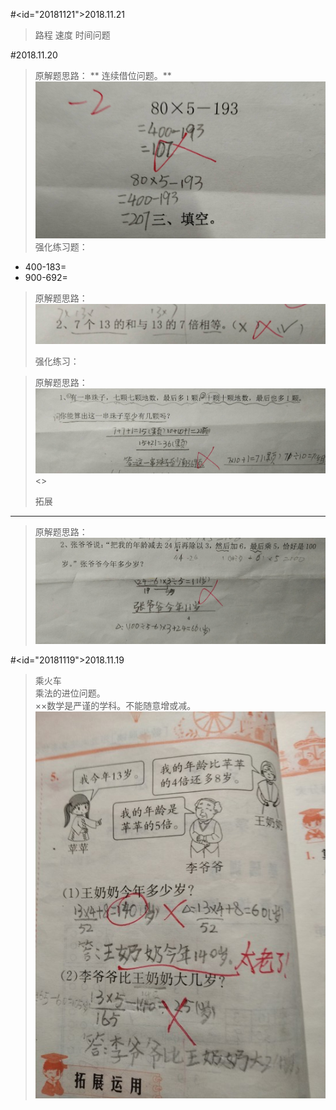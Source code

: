 #<id="20181121">2018.11.21

> 路程 速度 时间问题

#2018.11.20

> 原解题思路：
>** 连续借位问题。**
![](/assets/20181120.jpg)
> 强化练习题：
* 400-183=      
* 900-692=

> 原解题思路：
![](/assets/20181120_2.jpg)
>
>强化练习：

> 原解题思路：
![](/assets/20181120_3.jpg)<>
> <p id="20181120"/>拓展
---
>原解题思路：
![](/assets/20181120_4.jpg)

#<id="20181119">2018.11.19
> 乘火车  
> 乘法的进位问题。  
> ××数学是严谨的学科。不能随意增或减。  
> ![](/assets/IMG_1.jpg)




